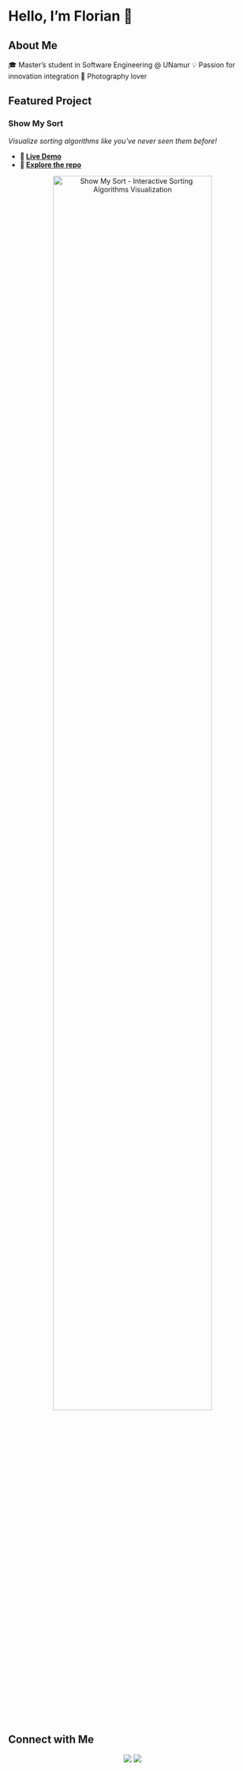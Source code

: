 # Hello, I’m Florian 👋

## About Me  
🎓 Master’s student in Software Engineering @ UNamur
💡 Passion for innovation integration
📸 Photography lover

## Featured Project  

### Show My Sort  
*Visualize sorting algorithms like you've never seen them before!*  

- **🔗 [Live Demo](https://main.dlulvt7cnai30.amplifyapp.com)**
- **📂 [Explore the repo](https://github.com/UNamurCSFaculty/2425_INFOB318_SMS_01)**

<div align="center">
  <img src="https://api.microlink.io/?url=https%3A%2F%2Fmain.dlulvt7cnai30.amplifyapp.com&screenshot=true&embed=screenshot.url" alt="Show My Sort - Interactive Sorting Algorithms Visualization" width="80%" />
</div>

## Connect with Me  
<p align="center">
    <a href="mailto:florian.stormacq@student.unamur.be"><img src="https://img.shields.io/badge/Email-0078D4?style=for-the-badge&logo=microsoftoutlook&logoColor=white" /></a>
    <a href="https://www.instagram.com/florian_stormacq"><img src="https://img.shields.io/badge/Instagram-E4405F?style=for-the-badge&logo=instagram&logoColor=white" /></a>

</p>